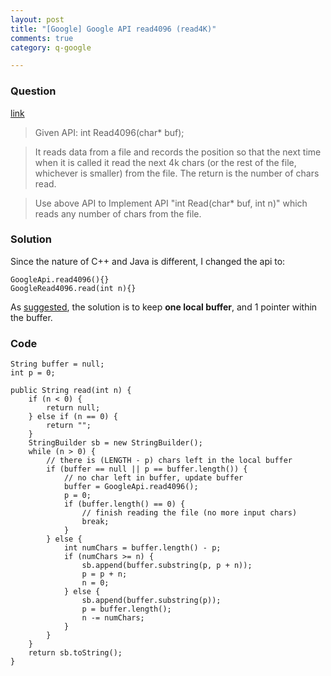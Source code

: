 ```yaml
---
layout: post
title: "[Google] Google API read4096 (read4K)"
comments: true
category: q-google

---
```


### Question 

[link](http://www.careercup.com/question?id=14424684)

> Given API: int Read4096(char* buf); 

> It reads data from a file and records the position so that the next time when it is called it read the next 4k chars (or the rest of the file, whichever is smaller) from the file. The return is the number of chars read. 

> Use above API to Implement API "int Read(char* buf, int n)" which reads any number of chars from the file. 

### Solution

Since the nature of C++ and Java is different, I changed the api to: 

	GoogleApi.read4096(){}
	GoogleRead4096.read(int n){}

As [suggested](http://www.careercup.com/question?id=14424684), the solution is to keep __one local buffer__, and 1 pointer within the buffer. 

### Code

	String buffer = null;
	int p = 0;

	public String read(int n) {
		if (n < 0) {
			return null;
		} else if (n == 0) {
			return "";
		}
		StringBuilder sb = new StringBuilder();
		while (n > 0) {
			// there is (LENGTH - p) chars left in the local buffer
			if (buffer == null || p == buffer.length()) {
				// no char left in buffer, update buffer
				buffer = GoogleApi.read4096();
				p = 0;
				if (buffer.length() == 0) {
					// finish reading the file (no more input chars)
					break;
				}
			} else {
				int numChars = buffer.length() - p;
				if (numChars >= n) {
					sb.append(buffer.substring(p, p + n));
					p = p + n;
					n = 0;
				} else {
					sb.append(buffer.substring(p));
					p = buffer.length();
					n -= numChars;
				}
			}
		}
		return sb.toString();
	}
